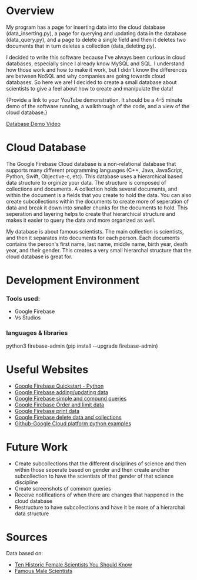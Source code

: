 # Overview

My program has a page for inserting data into the cloud database (data_inserting.py), a page for querying and updating data in the database (data_query.py), and a page to delete a single field and then it deletes two documents that in turn deletes a collection (data_deleting.py). 

I decided to write this software because I've always been curious in cloud databases, especially since I already know MySQL and SQL. I understand how those work and how to make it work, but I didn't know the differences are between NoSQL and why companies are going towards cloud databases. So here we are! I decided to create a small database about scientists to give a feel about how to create and manipulate the data!

{Provide a link to your YouTube demonstration. It should be a 4-5 minute demo of the software running, a walkthrough of the code, and a view of the cloud database.}

[Database Demo Video](http://youtube.link.goes.here)

# Cloud Database

The Google Firebase Cloud database is a non-relational database that supports many different programming languages (C++, Java, JavaScript, Python, Swift, Objective-c, etc). This database uses a hierarchical based data structure to orginize your data. The structure is composed of collections and documents. A collection holds several documents, and within the document is a fields that you create to hold the data. You can also create subcollections within the documents to create more of seperation of data and break it down into smaller chunks for the documents to hold. This seperation and layering helps to create that hierarchical structure and makes it easier to query the data and more organized as well.  

My database is about famous scientists. The main collection is scientists, and then it separates into documents for each person. Each documents contains the person's first name, last name, middle name, birth year, death year, and their gender. This creates a very small hierarchal structure that the cloud database is great for.
# Development Environment

### Tools used: 
- Google Firebase
- Vs Studios

### languages & libraries
python3
firebase-admin (pip install --upgrade firebase-admin)

# Useful Websites

- [Google Firebase Quickstart - Python](https://firebase.google.com/docs/firestore/quickstart?authuser=0#python_1)
- [Google Firebase adding/updating data](https://firebase.google.com/docs/firestore/manage-data/add-data?authuser=0)
- [Google Firebase simple and compund queries](https://firebase.google.com/docs/firestore/query-data/queries?authuser=0#collection-group-query)
- [Google Firebase Order and limit data](https://firebase.google.com/docs/firestore/query-data/order-limit-data?authuser=0)
- [Google Firebase print data](https://firebase.google.com/docs/firestore/query-data/get-data?authuser=0)
- [Google Firebase delete data and collections](https://firebase.google.com/docs/firestore/manage-data/delete-data?authuser=0#collections)
- [Github-Google Cloud platform python examples](https://github.com/GoogleCloudPlatform/python-docs-samples/blob/4939eec8552f45f4a259e7dc33080cb12241b296/firestore/cloud-client/snippets.py#L111-L167)


# Future Work

- Create subcollections that the different disciplines of science and then within those seperate based on gender and then create another subcollection to have the scientists of that gender of that science discipline 
- Create screenshots of common queries 
- Receive notifications of when there are changes that happened in the cloud database
- Restructure to have subcollections and have it be more of a hierarchal data structure

# Sources 
Data based on:
- [Ten Historic Female Scientists You Should Know](https://www.smithsonianmag.com/science-nature/ten-historic-female-scientists-you-should-know-84028788/)
- [Famous Male Scientists](https://www.ranker.com/list/famous-male-scientists/reference)
